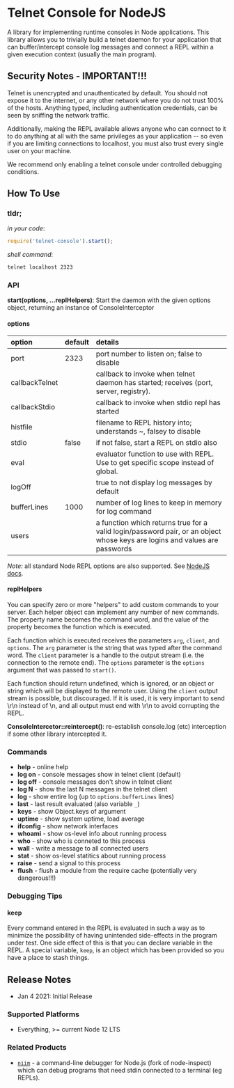 # Telnet Console for NodeJS

A library for implementing runtime consoles in Node applications. This library allows you to 
trivially build a telnet daemon for your application that can buffer/intercept console log
messages and connect a REPL within a given execution context (usually the main program).

## Security Notes - IMPORTANT!!!

Telnet is unencrypted and unauthenticated by default. You should not expose it to the internet, 
or any other network where you do not trust 100% of the hosts. Anything typed, including authentication
credentials, can be seen by sniffing the network traffic.

Additionally, making the REPL available allows anyone who can connect to it to do anything
at all with the same privileges as your application -- so even if you are limiting connections
to localhost, you must also trust every single user on your machine.

We recommend only enabling a telnet console under controlled debugging conditions.

## How To Use
### tldr;
*in your code*: 
```javascript
require('telnet-console').start();
````
*shell command*: 
```sh
telnet localhost 2323
```

### API
**start(options, ...replHelpers)**: Start the daemon with the given options object, returning an instance of ConsoleInterceptor

#### options
| option          | default | details
|:----------------|:--------|:-------------------------------------------------------------------------------------
| port            | 2323    | port number to listen on; false to disable
| callbackTelnet  |         | callback to invoke when telnet daemon has started; receives (port, server, registry).
| callbackStdio   |         | callback to invoke when stdio repl has started
| histfile        |         | filename to REPL history into; understands ~, falsey to disable
| stdio           | false   | if not false, start a REPL on stdio also
| eval            |         | evaluator function to use with REPL. Use to get specific scope instead of global.
| logOff          |         | true to not display log messages by default
| bufferLines     | 1000    | number of log lines to keep in memory for log command
| users           |         | a function which returns true for a valid login/password pair, or an object whose keys are logins and values are passwords

*Note:* all standard Node REPL options are also supported. See [NodeJS docs](https://nodejs.org/api/repl.html).

#### replHelpers
You can specify zero or more "helpers" to add custom commands to your server.  Each helper object can implement any
number of new commands. The property name becomes the command word, and the value of the property becomes the
function which is executed.

Each function which is executed receives the parameters `arg`, `client`, and `options`. The `arg` parameter is the
string that was typed after the command word. The `client` parameter is a handle to the output stream (i.e. the
connection to the remote end). The `options` parameter is the `options` argument that was passed to `start()`.

Each function should return undefined, which is ignored, or an object or string which will be displayed to the
remote user.  Using the `client` output stream is possible, but discouraged. If it is used, it is very important to
send \r\n instead of \n, and all output must end with \r\n to avoid corrupting the REPL.

**ConsoleIntercetor::reintercept()**: re-establish console.log (etc) interception if some other library intercepted it.

### Commands
* **help** - online help
* **log on** - console messages show in telnet client (default)
* **log off** - console messages don't show in telnet client
* **log N** - show the last N messages in the telnet client
* **log** - show entire log (up to `options.bufferLines` lines)
* **last** - last result evaluated (also variable `_`)
* **keys** - show Object.keys of argument
* **uptime** - show system uptime, load average
* **ifconfig** - show network interfaces
* **whoami** - show os-level info about running process
* **who** - show who is conneted to this process
* **wall** - write a message to all connected users
* **stat** - show os-level statitics about running process
* **raise** - send a signal to this process
* **flush** - flush a module from the require cache (potentially very dangerous!!!)

### Debugging Tips
#### keep
Every command entered in the REPL is evaluated in such a way as to minimize the possibility of having unintended
side-effects in the program under test. One side effect of this is that you can declare variable in the REPL. A
special variable, `keep`, is an object which has been provided so you have a place to stash things.
 
## Release Notes
* Jan 4 2021: Initial Release

### Supported Platforms
* Everything, >= current Node 12 LTS

### Related Products
* [`niim`](https://www.npmjs.com/package/niim) - a command-line debugger for Node.js 
  (fork of node-inspect) which can debug programs that need stdin connected to a 
  terminal (eg REPLs).
